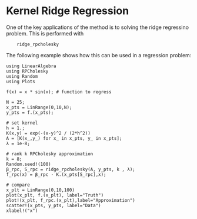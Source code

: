 # Kernel Ridge Regression
One of the key applications of the method is to solving the ridge regressino problem.  This is performed with
```@docs
    ridge_rpcholesky
```
The following example shows how this can be used in a regression problem:
```@example
using LinearAlgebra
using RPCholesky
using Random
using Plots

f(x) = x * sin(x); # function to regress

N = 25;
x_pts = LinRange(0,10,N);
y_pts = f.(x_pts);

# set kernel
h = 1.;
K(x,y) = exp(-(x-y)^2 / (2*h^2))
A = [K(x_,y_) for x_ in x_pts, y_ in x_pts];
λ = 1e-8;

# rank k RPCholesky approximation
k = 8; 
Random.seed!(100)
β_rpc, S_rpc = ridge_rpcholesky(A, y_pts, k , λ);
f_rpc(x) = β_rpc ⋅ K.(x_pts[S_rpc],x);

# compare
x_plt = LinRange(0,10,100)
plot(x_plt, f.(x_plt), label="Truth")
plot!(x_plt, f_rpc.(x_plt),label="Approximation")
scatter!(x_pts, y_pts, label="Data")
xlabel!("x")
```